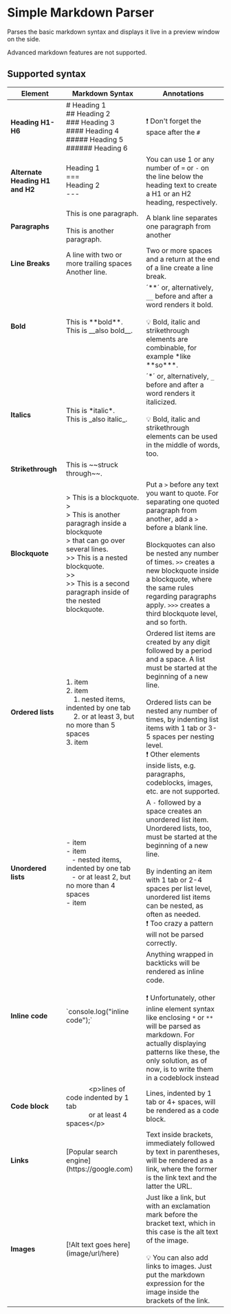 # Simple Markdown Parser

Parses the basic markdown syntax and displays it live in a preview window on the side.

Advanced markdown features are not supported.

## Supported syntax

| Element | Markdown Syntax | Annotations |
| ------- | --------------- | ------------|
| **Heading H1-H6** | # Heading 1 <br> ## Heading 2 <br> ### Heading 3 <br> #### Heading 4 <br> ##### Heading 5 <br> ###### Heading 6 | :exclamation: Don't forget the space after the `#` |
| **Alternate Heading H1 and H2** | Heading 1 <br> === <br> Heading 2 <br> --- | You can use 1 or any number of `=` or `-` on the line below the heading text to create a H1 or an H2 heading, respectively. |
| **Paragraphs** | This is one paragraph. <br> <br> This is another paragraph. | A blank line separates one paragraph from another |
| **Line Breaks** | A line with two or more trailing spaces <br> Another line. | Two or more spaces and a return at the end of a line create a line break. |
| **Bold** | This is \*\*bold\*\*. <br> This is \_\_also bold\_\_. | ´**´ or, alternatively, `__` before and after a word renders it bold. <br><br> :bulb: Bold, italic and strikethrough elements are combinable, for example \*like \*\*so\*\*\*. |
| **Italics** | This is \*italic\*. <br> This is \_also italic\_. | ´*´ or, alternatively, `_` before and after a word renders it italicized. <br> <br>:bulb: Bold, italic and strikethrough elements can be used in the middle of words, too. |
| **Strikethrough** | This is \~\~struck through\~\~. |
| **Blockquote** | > This is a blockquote. <br> > <br> > This is another paragragh inside a blockquote <br> > that can go over several lines. <br> >> This is a nested blockquote. <br> >> <br> >> This is a second paragraph inside of the nested blockquote. | Put a `>` before any text you want to quote. For separating one quoted paragraph from another, add a `>` before a blank line. <br><br> Blockquotes can also be nested any number of times. `>>` creates a new blockquote inside a blockquote, where the same rules regarding paragraphs apply. `>>>` creates a third blockquote level, and so forth. |
| **Ordered lists** | 1. item <br> 2. item <br> &nbsp;&nbsp;&nbsp;&nbsp;1. nested items, indented by one tab <br> &nbsp;&nbsp;&nbsp;&nbsp;2. or at least 3, but no more than 5 spaces<br> 3. item | Ordered list items are created by any digit followed by a period and a space. A list must be started at the beginning of a new line. <br><br> Ordered lists can be nested any number of times, by indenting list items with 1 tab or 3-5 spaces per nesting level. <br>:exclamation: Other elements inside lists, e.g. paragraphs, codeblocks, images, etc. are not supported. |
| **Unordered lists** | - item <br> - item <br> &nbsp;&nbsp;&nbsp;- nested items, indented by one tab <br> &nbsp;&nbsp;&nbsp;- or at least 2, but no more than 4 spaces <br> - item | A `-` followed by a space creates an unordered list item. Unordered lists, too, must be started at the beginning of a new line. <br><br> By indenting an item with 1 tab or 2-4 spaces per list level, unordered list items can be nested, as often as needed. <br>:exclamation: Too crazy a pattern will not be parsed correctly. |
| **Inline code** | \`console.log("inline code");\` | Anything wrapped in backticks will be rendered as inline code. <br><br> :exclamation: Unfortunately, other inline element syntax like enclosing `*` or `**` will be parsed as markdown. For actually displaying patterns like these, the only solution, as of now, is to write them in a codeblock instead |
| **Code block** | &emsp;&emsp;&emsp; &lt;p&gt;lines of code indented by 1 tab <br> &emsp;&emsp;&emsp; or at least 4 spaces&lt;/p&gt; | Lines, indented by 1 tab or 4+ spaces, will be rendered as a code block. |
| **Links** | \[Popular search engine\](ht<span>tp</span>s://google.com) | Text inside brackets, immediately followed by text in parentheses, will be rendered as a link, where the former is the link text and the latter the URL. |
| **Images** | \[\!Alt text goes here\](image/url/here) | Just like a link, but with an exclamation mark before the bracket text, which in this case is the alt text of the image. <br><br> :bulb: You can also add links to images. Just put the markdown expression for the image inside the brackets of the link. |